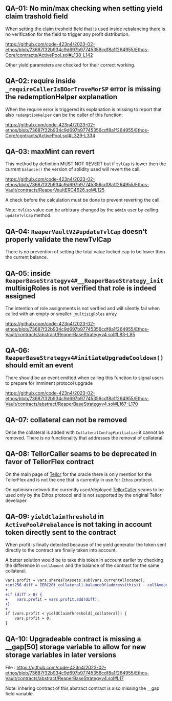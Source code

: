 ## **QA-01**: No min/max checking when setting yield claim trashold field
When setting the claim treshold field that is used inside rebalancing there is no verification for the field to trigger any profit distribution.

https://github.com/code-423n4/2023-02-ethos/blob/73687f32b934c9d697b97745356cdf8a1f264955/Ethos-Core/contracts/ActivePool.sol#L138-L142

Other yield parameters are checked for their correct working.

## **QA-02**: require inside `_requireCallerIsBOorTroveMorSP` error is missing the redemptionHelper explanation

When the require error is triggered its explanation is missing to report that also `redemptionHelper` can be the caller of this function:

https://github.com/code-423n4/2023-02-ethos/blob/73687f32b934c9d697b97745356cdf8a1f264955/Ethos-Core/contracts/ActivePool.sol#L329-L334

## **QA-03**: maxMint can revert

This method by definition MUST NOT REVERT but if `tvlCap` is lower then the current `balance()` the version of solidity used will revert the call.

https://github.com/code-423n4/2023-02-ethos/blob/73687f32b934c9d697b97745356cdf8a1f264955/Ethos-Vault/contracts/ReaperVaultERC4626.sol#L125

A check before the calculation must be done to prevent reverting the call.

Note: `tvlCap` value can be arbitrary changed by the `admin` user by calling `updateTvlCap` method.

## **QA-04**: `ReaperVaultV2#updateTvlCap` doesn't properly validate the newTvlCap

There is no prevention of setting the total value locked cap to be lower then the current balance.

## **QA-05**: inside `ReaperBaseStrategyv4#__ReaperBaseStrategy_init` multisigRoles is not verified that role is indeed assigned

The intention of role assignments is not verified and will silently fail when called with an empty or smaller `_multisigRoles` array

https://github.com/code-423n4/2023-02-ethos/blob/73687f32b934c9d697b97745356cdf8a1f264955/Ethos-Vault/contracts/abstract/ReaperBaseStrategyv4.sol#L83-L85

## **QA-06**: `ReaperBaseStrategyv4#initiateUpgradeCooldown()` should emit an event
There should be an event emitted when calling this function to signal users to prepare for imminent protocol upgrade

https://github.com/code-423n4/2023-02-ethos/blob/73687f32b934c9d697b97745356cdf8a1f264955/Ethos-Vault/contracts/abstract/ReaperBaseStrategyv4.sol#L167-L170

## **QA-07**: collateral can not be removed
Once the collateral is added with `CollateralConfig#initialize` it cannot be removed. There is no functionality that addresses the removal of collateral.

## **QA-08**: TellorCaller seams to be deprecated in favor of TellorFlex contract

On the main page of [Tellor](https://docs.tellor.io/tellor/the-basics/contracts-overview) for the oracle there is only mention for the TellorFlex and is not the one that is currently in use for `Ethos` protocol.

On optimism network the currently used/deployed [TellorCaller](https://optimistic.etherscan.io/address/0x0358AA3dc3D7101a601d66974e8b84d449C1C4bD) seams to be used only by the Ethos protocol and is not supported by the original Tellor developer.

## **QA-09**: `yieldClaimThreshold` in `ActivePool#rebalance` is not taking in account token directly sent to the contract
When profit is finally detected because of the yield generator the token sent directly to the contract are finally taken into account.

A better solution would be to take this token in account earlier by checking the difference in `collAmount` and the balance of the contract for the same collateral.

``` diff
vars.profit = vars.sharesToAssets.sub(vars.currentAllocated);
+int256 diff = IERC20(_collateral).balanceOf(address(this)) - collAmount[_collateral];
+
+if (diff > 0) {
+    vars.profit = vars.profit.add(diff);
+}
+
if (vars.profit < yieldClaimThreshold[_collateral]) {
    vars.profit = 0;
}
```

## **QA-10**: Upgradeable contract is missing a __gap[50] storage variable to allow for new storage variables in later versions

File : https://github.com/code-423n4/2023-02-ethos/blob/73687f32b934c9d697b97745356cdf8a1f264955/Ethos-Vault/contracts/abstract/ReaperBaseStrategyv4.sol#L17

Note: inhering contract of this abstract contract is also missing the __gap field variable.
